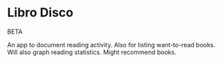 # Libro Disco

BETA

An app to document reading activity.
Also for listing want-to-read books.
Will also graph reading statistics.
Might recommend books.
